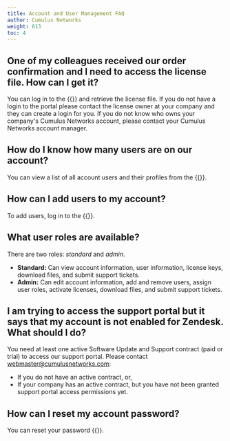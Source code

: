 ```yaml
---
title: Account and User Management FAQ
author: Cumulus Networks
weight: 613
toc: 4
---
```


## One of my colleagues received our order confirmation and I need to access the license file. How can I get it?

You can log in to the {{<exlink url="https://cumulusnetworks.com/landing/" text="Cumulus Networks Customer Portal">}} and retrieve the license file. If you do not have a login to the portal please contact the license owner at your company and they can create a login for you. If you do not know who owns your company's Cumulus Networks account, please contact your Cumulus Networks account manager.
  
## How do I know how many users are on our account?

You can view a list of all account users and their profiles from the {{<exlink url="https://cumulusnetworks.com/landing/" text="Cumulus Networks Customer Portal">}}.
  
## How can I add users to my account?

To add users, log in to the {{<exlink url="https://cumulusnetworks.com/landing/" text="Cumulus Networks Customer Portal">}}.

## What user roles are available?

There are two roles: *standard* and *admin*.

- **Standard:** Can view account information, user information, license keys, download files, and submit support tickets.
- **Admin:** Can edit account information, add and remove users, assign user roles, activate licenses, download files, and submit support tickets.

## I am trying to access the support portal but it says that my account is not enabled for Zendesk. What should I do?

You need at least one active Software Update and Support contract (paid or trial) to access our support portal. Please contact <webmaster@cumulusnetworks.com>:

- If you do not have an active contract, or,
- If your company has an active contract, but you have not been granted support portal access permissions yet.

## How can I reset my account password?

You can reset your password {{<exlink url="https://cumulusnetworks.com/secure/accounts/password-reset/" text="here">}}.
